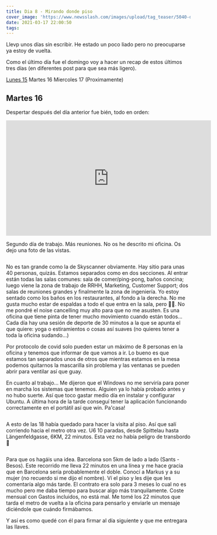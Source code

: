 ```yaml
---
title: Dia 8 - Mirando donde piso
cover_image: 'https://www.newsslash.com/images/upload/tag_teaser/5040-dr-house.jpg'
date: 2021-03-17 22:00:50
tags:
---
```


Llevp unos días sin escribir. He estado un poco liado pero no preocuparse ya estoy de vuelta.

Como el último día fue el domingo voy a hacer un recap de estos últimos tres días (en diferentes post para que sea más ligero).

[Lunes 15](/2021/03/17/Dia-7-So-it-begins/) 
Martes 16 
Miercoles 17 (Proximamente)

## Martes 16

Despertar después del día anterior fue bién, todo en orden:

<div class="container">
    <div class="card videoWrapper">
        <iframe width="560" height="315" src="https://www.youtube-nocookie.com/embed/QqFuBaDiKTQ" frameborder="0" allow="accelerometer; autoplay; clipboard-write; encrypted-media; gyroscope; picture-in-picture" allowfullscreen></iframe>
    </div>
</div>

Segundo día de trabajo. Más reuniones. No os he descrito mi oficina. Os dejo una foto de las vistas.

<figure>
    <img src="https://d26aplmy81ikda.cloudfront.net/photo_2021-03-18_22-56-03.jpg" alt="">
</figure>

No es tan grande como la de Skyscanner obviamente. Hay sitio para unas 40 personas, quizás. Estamos separados como en dos secciones. Al entrar están todas las salas comunes: sala de comer/ping-pong, baños concina; luego viene la zona de trabajo de RRHH, Marketing, Customer Support; dos salas de reuniones grandes y finalmente la zona de ingeniería. Yo estoy sentado como los baños en los restaurantes, al fondo a la derecha. No me gusta mucho estar de espaldas a todo el que entra en la sala, pero 🤷‍♂️. No me pondré el noise cancelling muy alto para que no me asusten. Es una oficina que tiene pinta de tener mucho movimiento cuando están todos... Cada día hay una sesión de deporte de 30 minutos a la que se apunta el que quiere: yoga o estiramientos o cosas así suaves (no quieres tener a toda la oficina sudando...)

Por protocolo de covid solo pueden estar un máximo de 8 personas en la oficina y tenemos que informar de que vamos a ir. Lo bueno es que estamos tan separados unos de otros que mientras estamos en la mesa podemos quitarnos la mascarilla sin problema y las ventanas se pueden abrir para ventilar así que guay.

En cuanto al trabajo... Me dijeron que el Windows no me serviría para poner en marcha los sistemas que tenemos. Alguien ya lo había probado antes y no hubo suerte. Así que toco gastar medio día en instalar y configurar Ubuntu. A última hora de la tarde conseguí tener la aplicación funcionando correctamente en el portátil así que win. Pa'casa!

<figure>
    <img src="https://d26aplmy81ikda.cloudfront.net/photo_2021-03-18_22-56-09.jpg" alt="">
</figure>

A esto de las 18 había quedado para hacer la visita al piso. Así que salí corriendo hacia el metro otra vez. U6 10 paradas, desde Spittelau hasta Längenfeldgasse, 6KM, 22 minutos. Esta vez no había peligro de transbordo 🤣

<figure>
    <img src="https://d26aplmy81ikda.cloudfront.net/recorrido airbnb.png" alt="">
</figure>

Para que os hagáis una idea. Barcelona son 5km de lado a lado (Sants - Besos). Este recorrido me lleva 22 minutos en una línea y me hace gracia que en Barcelona sería probablemente el doble.
Conocí a Markus y a su mujer (no recuerdo si me dijo el nombre). Ví el piso y les dije que les comentaría algo más tarde. El contrato era solo para 3 meses lo cual no es mucho pero me daba tiempo para buscar algo más tranquilamente. Coste mensual con Gastos incluidos, no está mal. Me tomé los 22 minutos que tarda el metro de vuelta a la oficina para pensarlo y enviarle un mensaje diciéndole que cuándo firmábamos.

Y así es como quedé con él para firmar al día siguiente y que me entregara las llaves.

